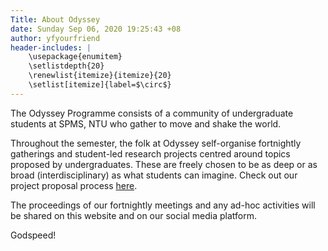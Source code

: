 ```yaml
---
Title: About Odyssey
date: Sunday Sep 06, 2020 19:25:43 +08
author: yfyourfriend
header-includes: |
	\usepackage{enumitem}
	\setlistdepth{20}
	\renewlist{itemize}{itemize}{20}
	\setlist[itemize]{label=$\circ$}
---
```


The Odyssey Programme consists of a community of undergraduate students at SPMS, NTU who gather to move and shake the world. 

Throughout the semester, the folk at Odyssey self-organise fortnightly gatherings and student-led research projects centred around topics proposed by undergraduates. These are freely chosen to be as deep or as broad (interdisciplinary) as what students can imagine. Check out our project proposal process [here](). 

The proceedings of our fortnightly meetings and any ad-hoc activities will be shared on this website and on our social media platform. 

Godspeed!


